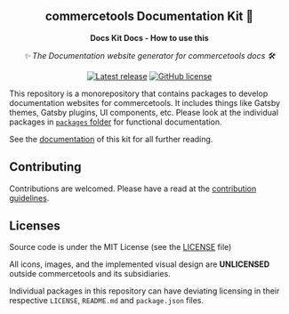 <h2 align="center">commercetools Documentation Kit 💅</h2>
<p align="center">
  <strong>Docs Kit Docs - How to use this</strong>
</p>
<p align="center">
  <i>✨ The Documentation website generator for commercetools docs 🛠</i>
</p>
<p align="center">
  <a href="https://github.com/commercetools/commercetools-docs-kit/releases"><img src="https://badgen.net/github/release/commercetools/commercetools-docs-kit" alt="Latest release" /></a> <a href="https://github.com/commercetools/commercetools-docs-kit/blob/master/LICENSE"><img src="https://badgen.net/github/license/commercetools/commercetools-docs-kit" alt="GitHub license" /></a>
</p>

This repository is a monorepository that contains packages to develop documentation websites for commercetools. It includes things like Gatsby themes, Gatsby plugins, UI components, etc. Please look at the individual packages in [`packages` folder](./packages) for functional documentation.

See the [documentation](https://docs-kit.commercetools.vercel.app) of this kit for all further reading.

## Contributing

Contributions are welcomed. Please have a read at the [contribution guidelines](CONTRIBUTING.mdx).

## Licenses

Source code is under the MIT License (see the [LICENSE](LICENSE) file)

All icons, images, and the implemented visual design are **UNLICENSED** outside commercetools and its subsidiaries.

Individual packages in this repository can have deviating licensing in their respective `LICENSE`, `README.md` and `package.json` files.
